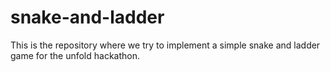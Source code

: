 # snake-and-ladder
This is the repository where we try to implement a simple snake and ladder game for the unfold hackathon.
